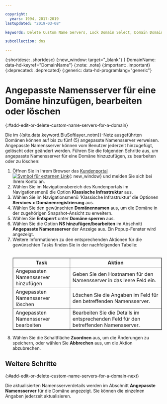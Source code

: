 ```yaml
---

copyright:
  years: 1994, 2017-2019
lastupdated: "2019-03-08"

keywords: Delete Custom Name Servers, Lock Domain Select, Domain Domains

subcollection: dns

---
```



{:shortdesc: .shortdesc}
{:new_window: target="_blank"}
{:DomainName: data-hd-keyref="DomainName"}
{:note: .note}
{:important: .important}
{:deprecated: .deprecated}
{:generic: data-hd-programlang="generic"}

# Angepasste Namensserver für eine Domäne hinzufügen, bearbeiten oder löschen
{:#add-edit-or-delete-custom-name-servers-for-a-domain}

Die im {{site.data.keyword.BluSoftlayer_notm}}-Netz ausgeführten Domänen können auf bis zu fünf (5) angepasste Namensserver verweisen. Angepasste Namensserver können vom Benutzer jederzeit hinzugefügt, gelöscht oder geändert werden. Führen Sie die folgenden Schritte aus, um angepasste Namensserver für eine Domäne hinzuzufügen, zu bearbeiten oder zu löschen:

1. Öffnen Sie in Ihrem Browser das [Kundenportal ![Symbol für externen Link](../../icons/launch-glyph.svg "Symbol für externen Link")](https://{DomainName}/){: new_window} und melden Sie sich bei Ihrem Konto an.
2. Wählen Sie im Navigationsbereich des Kundenportals im Navigationsmenü die Option **Klassische Infrastruktur** aus.
1. Wählen Sie im Navigationsmenü 'Klassische Infrastruktur' die Optionen **Services > Domänenregistrierung** aus.
3. Wählen Sie den gewünschten **Domänennamen** aus, um die Domäne in der zugehörigen Snapshot-Ansicht zu erweitern.
4. Wählen Sie **Entsperrt** unter **Domäne sperren** aus.
5. Wählen Sie die Option **NS hinzufügen/bearbeiten** im Abschnitt **Angepasste Namensserver** der Anzeige aus. Ein Popup-Fenster wird angezeigt.
6. Weitere Informationen zu den entsprechenden Aktionen für die gewünschten Tasks finden Sie in der nachfolgenden Tabelle:<br/><br/><table border="1"><tbody><tr><th>Task</th><th>Aktion</th></tr><tr><td>Angepassten Namensserver hinzufügen</td><td>Geben Sie den Hostnamen für den Namensserver in das leere Feld ein.</td></tr><tr><td>Angepassten Namensserver löschen</td><td>Löschen Sie die Angaben im Feld für den betreffenden Namensserver.</td></tr><tr><td>Angepassten Namensserver bearbeiten</td><td>Bearbeiten Sie die Details im entsprechenden Feld für den betreffenden Namensserver.</td></tr></tbody></table>
7. Wählen Sie die Schaltfläche **Zuordnen** aus, um die Änderungen zu speichern, oder wählen Sie **Abbrechen** aus, um die Aktion abzubrechen.

## Weitere Schritte
{:#add-edit-or-delete-custom-name-servers-for-a-domain-next}

Die aktualisierten Namensserverdetails werden im Abschnitt **Angepasste Namensserver** für die Domäne angezeigt. Sie können die einzelnen Angaben jederzeit aktualisieren.
